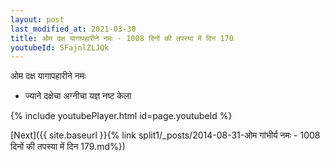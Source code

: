 ```yaml
---
layout: post
last_modified_at: 2021-03-30
title: ओम दक्ष यागापहारीने नमः - 1008 दिनों की तपस्या में दिन 170
youtubeId: SFajnlZLJQk
---
```

 
 
 ओम दक्ष यागापहारीने नमः  
 
 -  ज्याने दक्षेचा अग्नीचा यज्ञ नष्ट केला 
 
  
 
  
 
 
 
 
 
 


{% include youtubePlayer.html id=page.youtubeId %}
 
[Next]({{ site.baseurl }}{% link  split1/_posts/2014-08-31-ओम गांभीर्य नमः - 1008 दिनों की तपस्या में दिन 179.md%})
 
